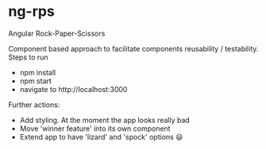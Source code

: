 # ng-rps
Angular Rock-Paper-Scissors

Component based approach to facilitate components reusability / testability.
Steps to run
  * npm install 
  * npm start
  * navigate to http://localhost:3000

Further actions:
  * Add styling. At the moment the app looks really bad
  * Move 'winner feature' into its own component
  * Extend app to have 'lizard' and 'spock' options :smiley:
